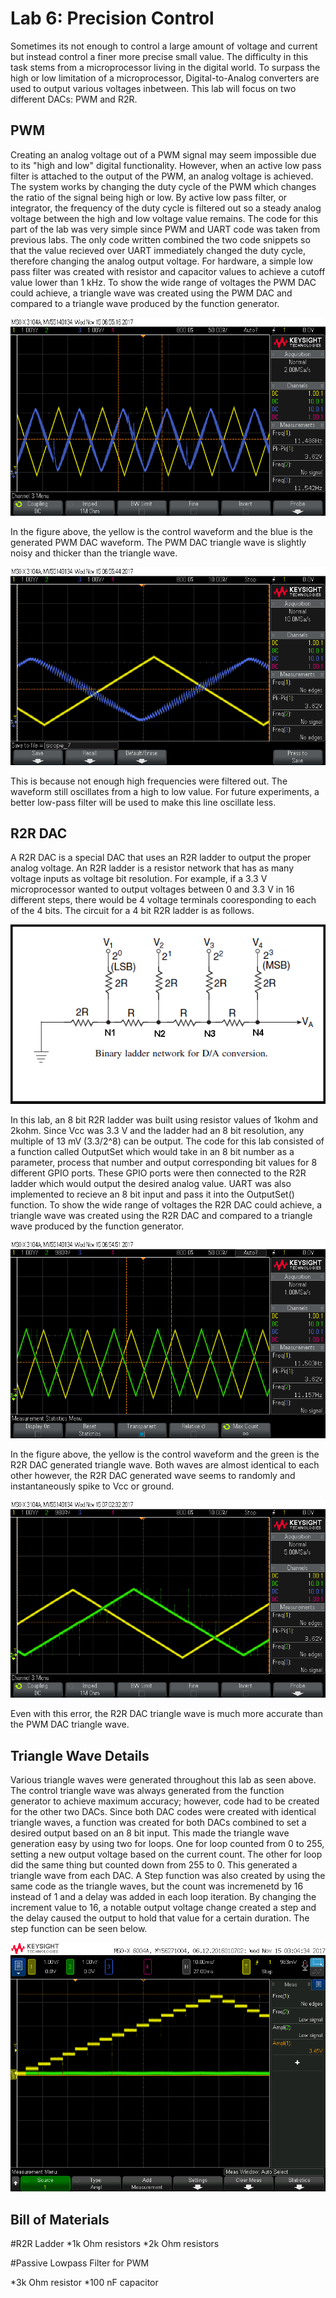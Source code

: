 # Lab 6: Precision Control

Sometimes its not enough to control a large amount of voltage and current but instead control a finer more precise small value. The difficulty in this task stems from a microprocessor living in the digital world. To surpass the high or low limitation of a microprocessor, Digital-to-Analog converters are used to output various voltages inbetween. This lab will focus on two different DACs: PWM and R2R. 

## PWM

Creating an analog voltage out of a PWM signal may seem impossible due to its "high and low" digital functionality. However, when an active low pass filter is attached to the output of the PWM, an analog voltage is achieved. The system works by changing the duty cycle of the PWM which changes the ratio of the signal being high or low. By active low pass filter, or integrator, the frequency of the duty cycle is filtered out so a steady analog voltage between the high and low voltage value remains. The code for this part of the lab was very simple since PWM and UART code was taken from previous labs. The only code written combined the two code snippets so that the value recieved over UART immediately changed the duty cycle, therefore changing the analog output voltage. For hardware, a simple low pass filter was created with resistor and capacitor values to achieve a cutoff value lower than 1 kHz. To show the wide range of voltages the PWM DAC could achieve, a triangle wave was created using the PWM DAC and compared to a triangle wave produced by the function generator.

![alt text](https://github.com/RU09342/lab-6taking-control-over-your-embedded-life-team-tanner-and-russell/blob/master/Precision%20Control/Oscilloscope%20Screen%20Shots/PWM%20Triangle%20Wave.png)

In the figure above, the yellow is the control waveform and the blue is the generated PWM DAC waveform. The PWM DAC triangle wave is slightly noisy and thicker than the triangle wave. 

![alt text](https://github.com/RU09342/lab-6taking-control-over-your-embedded-life-team-tanner-and-russell/blob/master/Precision%20Control/Oscilloscope%20Screen%20Shots/PWM%20Triangle%20Wave%20Zoom.png)

This is because not enough high frequencies were filtered out. The waveform still oscillates from a high to low value. For future experiments, a better low-pass filter will be used to make this line oscillate less.

## R2R DAC

A R2R DAC is a special DAC that uses an R2R ladder to output the proper analog voltage. An R2R ladder is a resistor network that has as many voltage inputs as voltage bit resolution. For example, if a 3.3 V microprocessor wanted to output voltages between 0 and 3.3 V in 16 different steps, there would be 4 voltage terminals cooresponding to each of the 4 bits. The circuit for a 4 bit R2R ladder is as follows.

![alt text](https://github.com/RU09342/lab-6taking-control-over-your-embedded-life-team-tanner-and-russell/blob/master/Precision%20Control/R2R%20DAC/R2R%20ladder.png)

In this lab, an 8 bit R2R ladder was built using resistor values of 1kohm and 2kohm. Since Vcc was 3.3 V and the ladder had an 8 bit resolution, any multiple of 13 mV (3.3/2^8) can be output. The code for this lab consisted of a function called OutputSet which would take in an 8 bit number as a parameter, process that number and output corresponding bit values for 8 different GPIO ports. These GPIO ports were then connected to the R2R ladder which would output the desired analog value. UART was also implemented to recieve an 8 bit input and pass it into the OutputSet() function. To show the wide range of voltages the R2R DAC could achieve, a triangle wave was created using the R2R DAC and compared to a triangle wave produced by the function generator.

![alt text](https://github.com/RU09342/lab-6taking-control-over-your-embedded-life-team-tanner-and-russell/blob/master/Precision%20Control/Oscilloscope%20Screen%20Shots/R2R%20Triangle%20Wave.png)

In the figure above, the yellow is the control waveform and the green is the R2R DAC generated triangle wave. Both waves are almost identical to each other however, the R2R DAC generated wave seems to randomly and instantaneously spike to Vcc or ground.

![alt text](https://github.com/RU09342/lab-6taking-control-over-your-embedded-life-team-tanner-and-russell/blob/master/Precision%20Control/Oscilloscope%20Screen%20Shots/R2R%20Triangle%20Wave%20Zoom.png)

Even with this error, the R2R DAC triangle wave is much more accurate than the PWM DAC triangle wave. 

## Triangle Wave Details

Various triangle waves were generated throughout this lab as seen above. The control triangle wave was always generated from the function generator to achieve maximum accuracy; however, code had to be created for the other two DACs. Since both DAC codes were created with identical triangle waves, a function was created for both DACs combined to set a desired output based on an 8 bit input. This made the triangle wave generation easy by using two for loops. One for loop counted from 0 to 255, setting a new output voltage based on the current count. The other for loop did the same thing but counted down from 255 to 0. This generated a triangle wave from each DAC. A Step function was also created by using the same code as the triangle waves, but the count was incremenetd by 16 instead of 1 and a delay was added in each loop iteration. By changing the increment value to 16, a notable output voltage change created a step and the delay caused the output to hold that value for a certain duration. The step function can be seen below.

![alt text](https://github.com/RU09342/lab-6taking-control-over-your-embedded-life-team-tanner-and-russell/blob/master/Precision%20Control/Oscilloscope%20Screen%20Shots/R2R%20Step.png)

## Bill of Materials

#R2R Ladder
*1k Ohm resistors
*2k Ohm resistors

#Passive Lowpass Filter for PWM

*3k Ohm resistor 
*100 nF capacitor
